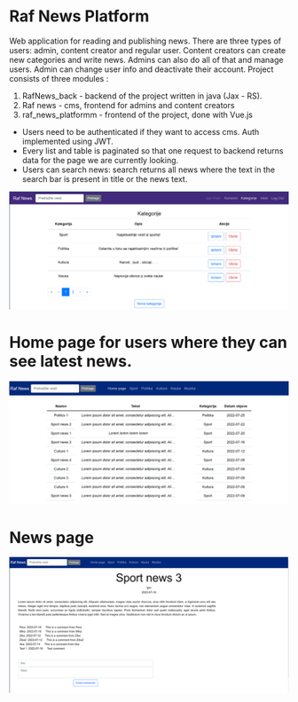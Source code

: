 # Raf News Platform
Web application for reading and publishing news. There are three types of users: admin, content creator and regular user.
Content creators can create new categories and write news. Admins can also do all of that and manage users. Admin can change user info and deactivate their account.
Project consists of three modules : 
1. RafNews_back - backend of the project written in java (Jax - RS).
2. Raf news - cms, frontend for admins and content creators
3. raf_news_platformm - frontend of the project, done with Vue.js

- Users need to be authenticated if they want to access cms. Auth implemented using JWT.
- Every list and table is paginated so that one request to backend returns data for the page we are currently looking.
- Users can search news: search returns all news where the text in the search bar is present in title or the news text. 

![](images/2.png)

# Home page for users where they can see latest news.
![](images/3.png)
# News page
![](images/4.png)

        
    
    

